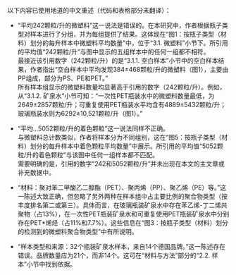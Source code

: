 以下内容已使用地道的中文重述（代码和表格部分未翻译）：

- “平均242颗粒/升的微塑料”这一说法是错误的。在本研究中，作者根据瓶子类型对样本进行了分组，并为每组提供了结果。这体现在“图1：按瓶子类型（材料）划分的每升样本中微塑料平均数量”中，位于“3.1. 微塑料”小节下。所引用的平均值“242颗粒/升”与图中显示的五组样本中的任何一组都不相符。  
  最接近该引用数字（242颗粒/升）的是“3.1.1. 空白样本”小节中的空白样本结果，作者指出“空白样本中平均发现384±468颗粒/升的微塑料（图1），主要由PP组成，部分为PS、PE和PET。”  
  所有样本组显示的微塑料数量均显著高于引用的数字（242颗粒/升）。例如，从“3.1.2. 矿泉水”小节可知：“一次性PET瓶装水中的微塑料数量最低，为2649±2857颗粒/升；可重复使用PET瓶装水平均含有4889±5432颗粒/升；玻璃瓶装水则为6292±10,521颗粒/升（图1）。”

- “平均…5052颗粒/升的着色颗粒”这一说法同样不正确。  
  与微塑料总计数类似，作者将样本分为不同组别，这在“图5：按瓶子类型（材料）划分的每升样本中着色颗粒平均数量”中展示。所引用的平均值“5052颗粒/升的着色颗粒”与该图中任何一组样本都不匹配。  
  需要明确的是，引用的数字“242和5052颗粒/升”并未出现在本文的主文章或补充数据中。

- “材料：聚对苯二甲酸乙二醇酯（PET）、聚丙烯（PP）、聚乙烯（PE）等。”这一陈述大致正确，但忽略了另外两种在样本组中占主要比例的聚合物类型（按丰度排名第二或第三）。具体而言，在玻璃瓶装矿泉水中存在苯乙烯-丁二烯共聚物（占13%），在一次性PET瓶装矿泉水和可重复使用PET瓶装矿泉水中分别存在PET*烯烃（占11%和7.7%）。这些信息在“图3：按瓶子类型（材料）划分的检测到的微塑料聚合物类型”中有所说明。

- “样本类型和来源：32个瓶装矿泉水样本，来自14个德国品牌。”这一陈述存在错误。品牌数量应为21个，而非14个。这可在“材料与方法”部分的“2.2. 样本”小节中找到依据。